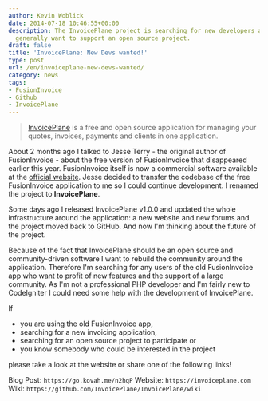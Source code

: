 ```yaml
---
author: Kevin Woblick
date: 2014-07-18 10:46:55+00:00
description: The InvoicePlane project is searching for new developers and people who
  generally want to support an open source project.
draft: false
title: 'InvoicePlane: New Devs wanted!'
type: post
url: /en/invoiceplane-new-devs-wanted/
category: news
tags:
- FusionInvoice
- Github
- InvoicePlane
---
```


> [InvoicePlane](https://invoiceplane.com/) is a free and open source application for managing your quotes, invoices, payments and clients in one application.


About 2 months ago I talked to Jesse Terry - the original author of FusionInvoice - about the free version of FusionInvoice that disappeared earlier this year. FusionInvoice itself is now a commercial software available at the [official website](https://www.fusioninvoice.com/). Jesse decided to transfer the codebase of the free FusionInvoice application to me so I could continue development. I renamed the project to **InvoicePlane**.

Some days ago I released InvoicePlane v1.0.0 and updated the whole infrastructure around the application: a new website and new forums and the project moved back to GitHub. And now I'm thinking about the future of the project.

Because of the fact that InvoicePlane should be an open source and community-driven software I want to rebuild the community around the application. Therefore I'm searching for any users of the old FusionInvoice app who want to profit of new features and the support of a large community. As I'm not a professional PHP developer and I'm fairly new to CodeIgniter I could need some help with the development of InvoicePlane.

If

* you are using the old FusionInvoice app,
* searching for a new invoicing application,
* searching for an open source project to participate or
* you know somebody who could be interested in the project

please take a look at the website or share one of the following links!

Blog Post: `https://go.kovah.me/n2hqP`
Website: `https://invoiceplane.com`
Wiki: `https://github.com/InvoicePlane/InvoicePlane/wiki`
